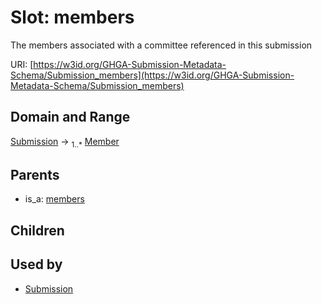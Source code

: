 
# Slot: members


The members associated with a committee referenced in this submission

URI: [https://w3id.org/GHGA-Submission-Metadata-Schema/Submission_members](https://w3id.org/GHGA-Submission-Metadata-Schema/Submission_members)


## Domain and Range

[Submission](Submission.md) &#8594;  <sub>1..\*</sub> [Member](Member.md)

## Parents

 *  is_a: [members](members.md)

## Children


## Used by

 * [Submission](Submission.md)
